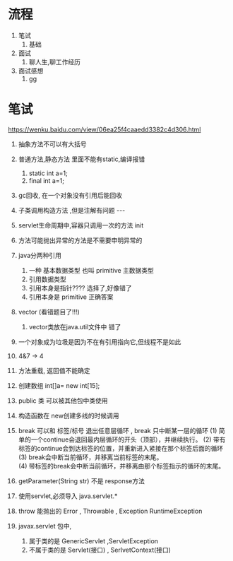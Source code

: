 # 流程 #
1. 笔试
	1. 基础
2. 面试
	1. 聊人生,聊工作经历 
3. 面试感想
	1. gg


# 笔试 #
https://wenku.baidu.com/view/06ea25f4caaedd3382c4d306.html

1. 抽象方法不可以有大括号
2. 普通方法,静态方法 里面不能有static,编译报错
	1.  static int a=1;  
	2.  final int a=1;
3. gc回收, 在一个对象没有引用后能回收
4. 子类调用构造方法 ,但是注解有问题  --- 
5. servlet生命周期中,容器只调用一次的方法  init
6. 方法可能抛出异常的方法是不需要申明异常的
7. java分两种引用 
	1. 一种 基本数据类型  也叫 primitive 主数据类型
	2. 引用数据类型 
	3. 引用本身是指针???? 选择了,好像错了
	4. 引用本身是 primitive  正确答案
8. vector (看错题目了!!!)
	1. vector类放在java.util文件中		错了
9. 一个对象成为垃圾是因为不在有引用指向它,但线程不是如此
10. 4&7 -> 4
11. 方法重载, 返回值不能确定
12. 创建数组 int[]a= new int[15];
13. public 类 可以被其他包中类使用
14. 构造函数在 new创建多线的时候调用
15. break 可以和 标签/标号 退出任意层循环   , break 只中断某一层的循环
        (1) 简单的一个continue会退回最内层循环的开头（顶部），并继续执行。
        (2) 带有标签的continue会到达标签的位置，并重新进入紧接在那个标签后面的循环  
        (3) break会中断当前循环，并移离当前标签的末尾。     
        (4) 带标签的break会中断当前循环，并移离由那个标签指示的循环的末尾。
16. getParameter(String str)  不是 response方法
17. 使用servlet,必须导入 java.servlet.*


21. throw 能抛出的  Error , Throwable , Exception RuntimeException
22. javax.servlet 包中,
	1. 属于类的是 GenericServlet ,ServletException
	2. 不属于类的是 Servlet(接口) , SerlvetContext(接口)




